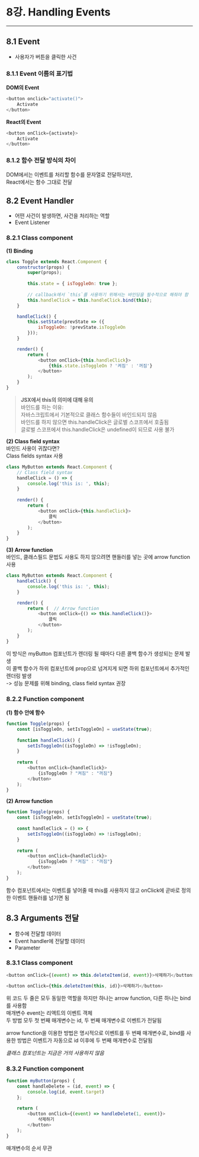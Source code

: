 # 8강. Handling Events

---

## 8.1 Event
- 사용자가 버튼을 클릭한 사건
### 8.1.1 Event 이름의 표기법
**DOM의 Event**
```javascript
<button onclick="activate()">
    Activate
</button>
```
**React의 Event**
```javascript
<button onClick={activate}>
    Activate
</button>
```
### 8.1.2 함수 전달 방식의 차이 
DOM에서는 이벤트를 처리할 함수를 문자열로 전달하지만,  
React에서는 함수 그대로 전달


## 8.2 Event Handler
- 어떤 사건이 발생하면, 사건을 처리하는 역할  
- Event Listener

### 8.2.1 Class component
**(1) Binding**
```javascript
class Toggle extends React.Component {
    constructor(props) {
        super(props);
        
        this.state = { isToggleOn: true };
        
        // callback에서 `this`를 사용하기 위해서는 바인딩을 필수적으로 해줘야 함 
        this.handleClick = this.handleClick.bind(this);
    }

    handleClick() {
        this.setState(prevState => ({
            isToggleOn: !prevState.isToggleOn
        }));
    }

    render() {
        return (
            <button onClick={this.handleClick}>
                {this.state.isToggleOn ? '켜짐' : '꺼짐'}
            </button>
        );
    }
}
```
> **JSX에서 this의 의미에 대해 유의**  
> 바인드를 하는 이유:   
> 자바스크립트에서 기본적으로 클래스 함수들이 바인드되지 않음  
> 바인드를 하지 않으면 this.handleClick은 글로벌 스코프에서 호출됨   
> 글로벌 스코프에서 this.handleClick은 undefined이 되므로 사용 불가
 
**(2) Class field syntax**  
바인드 사용이 귀찮다면?  
Class fields syntax 사용
```javascript
class MyButton extends React.Component {
    // Class field syntax
    handleClick = () => {
        console.log('this is: ', this);
    }
    
    render() {
        return (
            <button onClick={this.handleClick}>
                클릭
            </button>
        );
    }
}
```
**(3) Arrow function**  
바인드, 클래스필드 문법도 사용도 하지 않으려면
핸들러를 넣는 곳에 arrow function 사용 
```javascript
class MyButton extends React.Component {
    handleClick() {
        console.log('this is: ', this);
    }

    render() {
        return (  // Arrow function
            <button onClick={() => this.handleClick()}>
                클릭
            </button>
        );
    }
}
```
이 방식은 myButton 컴포넌트가 렌더링 될 때마다 다른 콜백 함수가 생성되는 문제 발생  
이 콜백 함수가 하위 컴포넌트에 prop으로 넘겨지게 되면 하위 컴포넌트에서 추가적인 렌더링 발생  
-> 성능 문제를 위해 binding, class field syntax 권장 

### 8.2.2 Function component

**(1) 함수 안에 함수**
```javascript
function Toggle(props) {
    const [isToggleOn, setIsToggleOn] = useState(true);
    
    function handleClick() {
        setIsToggleOn((isToggleOn) => !isToggleOn);
    }
    
    return (
        <button onClick={handleClick}>
            {isToggleOn ? "켜짐" : "꺼짐"}
        </button>
    );
}
```

**(2) Arrow function**
```javascript
function Toggle(props) {
    const [isToggleOn, setIsToggleOn] = useState(true);
    
    const handleClick = () => {
        setIsToggleOn((isToggleOn) => !isToggleOn);
    }
    
    return (
        <button onClick={handleClick}>
            {isToggleOn ? "켜짐" : "꺼짐"}
        </button>
    );
}
```
함수 컴포넌트에서는 이벤트를 넣어줄 때 this를 사용하지 않고 onClick에 곧바로 정의한
이벤트 핸들러를 넘기면 됨 

## 8.3 Arguments 전달
- 함수에 전달할 데이터  
- Event handler에 전달할 데이터  
- Parameter

### 8.3.1 Class component
```javascript
<button onClick={(event) => this.deleteItem(id, event)}>삭제하기</button>

<button onClick={this.deleteItem(this, id)}>삭제하기</button>
```
위 코드 두 줄은 모두 동일한 역할을 하지만 하나는 arrow function, 다른 하나는 bind를 사용함  
매개변수 event는 리액트의 이벤트 객체  
두 방법 모두 첫 번째 매개변수는 id, 두 번째 매개변수로 이벤트가 전달됨 

arrow function을 이용한 방법은 명시적으로 이벤트를 두 번째 매개변수로,
bind를 사용한 방법은 이벤트가 자동으로 id 이후에 두 번째 매개변수로 전달됨

_클래스 컴포넌트는 지금은 거의 사용하지 않음_

### 8.3.2 Function component
```javascript
function myButton(props) {
    const handleDelete = (id, event) => {
        console.log(id, event.target)
    };
    
    return (
        <button onClick={(event) => handleDelete(1, event)}>
            삭제하기
        </button>
    );
}
```
매개변수의 순서 무관 